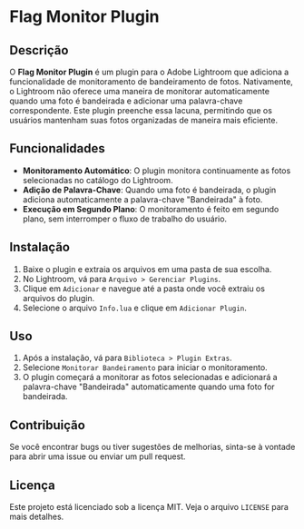 # Flag Monitor Plugin

## Descrição

O **Flag Monitor Plugin** é um plugin para o Adobe Lightroom que adiciona a funcionalidade de monitoramento de bandeiramento de fotos. Nativamente, o Lightroom não oferece uma maneira de monitorar automaticamente quando uma foto é bandeirada e adicionar uma palavra-chave correspondente. Este plugin preenche essa lacuna, permitindo que os usuários mantenham suas fotos organizadas de maneira mais eficiente.

## Funcionalidades

- **Monitoramento Automático**: O plugin monitora continuamente as fotos selecionadas no catálogo do Lightroom.
- **Adição de Palavra-Chave**: Quando uma foto é bandeirada, o plugin adiciona automaticamente a palavra-chave "Bandeirada" à foto.
- **Execução em Segundo Plano**: O monitoramento é feito em segundo plano, sem interromper o fluxo de trabalho do usuário.

## Instalação

1. Baixe o plugin e extraia os arquivos em uma pasta de sua escolha.
2. No Lightroom, vá para `Arquivo > Gerenciar Plugins`.
3. Clique em `Adicionar` e navegue até a pasta onde você extraiu os arquivos do plugin.
4. Selecione o arquivo `Info.lua` e clique em `Adicionar Plugin`.

## Uso

1. Após a instalação, vá para `Biblioteca > Plugin Extras`.
2. Selecione `Monitorar Bandeiramento` para iniciar o monitoramento.
3. O plugin começará a monitorar as fotos selecionadas e adicionará a palavra-chave "Bandeirada" automaticamente quando uma foto for bandeirada.

## Contribuição

Se você encontrar bugs ou tiver sugestões de melhorias, sinta-se à vontade para abrir uma issue ou enviar um pull request.

## Licença

Este projeto está licenciado sob a licença MIT. Veja o arquivo `LICENSE` para mais detalhes.
